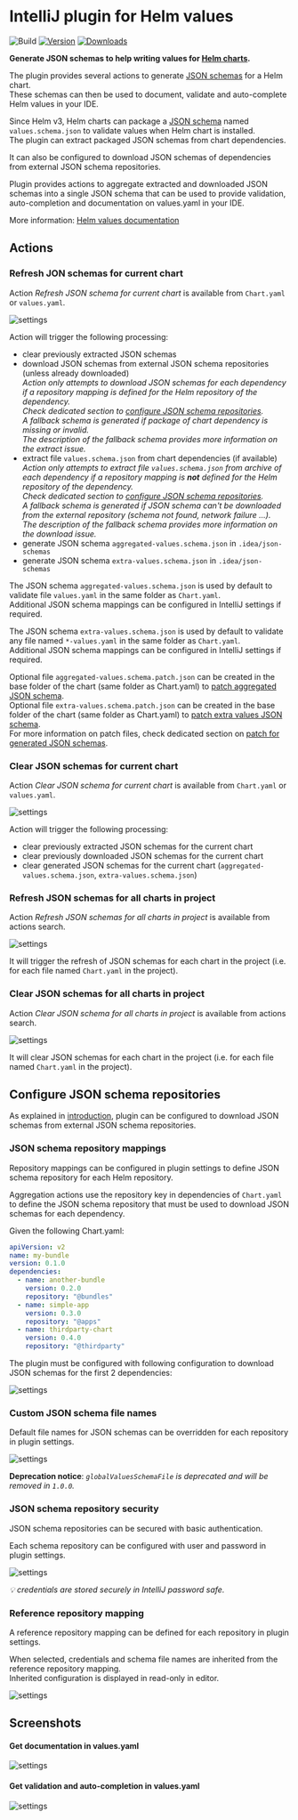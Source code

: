 # IntelliJ plugin for Helm values

![Build](https://github.com/fstaudt/helm-values/workflows/Build/badge.svg)
[![Version](https://img.shields.io/jetbrains/plugin/v/19970.svg)](https://plugins.jetbrains.com/plugin/19970-helm-values-assistant)
[![Downloads](https://img.shields.io/jetbrains/plugin/d/19970.svg)](https://plugins.jetbrains.com/plugin/19970-helm-values-assistant)

<!-- Plugin description -->
**Generate JSON schemas to help writing values for [Helm charts](https://helm.sh/).**

The plugin provides several actions to generate [JSON schemas](https://json-schema.org/) for a Helm chart.\
These schemas can then be used to document, validate and auto-complete Helm values in your IDE.

Since Helm v3, Helm charts can package a [JSON schema](https://helm.sh/docs/topics/charts/#schema-files)
named `values.schema.json` to validate values when Helm chart is installed.\
The plugin can extract packaged JSON schemas from chart dependencies.

It can also be configured to download JSON schemas of dependencies from external JSON schema repositories.

Plugin provides actions to aggregate extracted and downloaded JSON schemas into a single JSON schema
that can be used to provide validation, auto-completion and documentation on values.yaml in your IDE.

More information: [Helm values documentation](https://github.com/fstaudt/helm-values#readme)
<!-- Plugin description end -->

## Actions

### Refresh JON schemas for current chart

Action *Refresh JSON schema for current chart* is available from `Chart.yaml` or `values.yaml`.

![settings](screenshots/action-refresh.png "Refresh JON schemas for current chart")

Action will trigger the following processing:

- clear previously extracted JSON schemas
- download JSON schemas from external JSON schema repositories (unless already downloaded)\
  *Action only attempts to download JSON schemas for each dependency*
  *if a repository mapping is defined for the Helm repository of the dependency.*\
  *Check dedicated section to [configure JSON schema repositories](#configure-json-schema-repositories).*\
  *A fallback schema is generated if package of chart dependency is missing or invalid.*\
  *The description of the fallback schema provides more information on the extract issue.*
- extract file `values.schema.json` from chart dependencies (if available)\
  *Action only attempts to extract file `values.schema.json` from archive of each dependency*
  *if a repository mapping is **not** defined for the Helm repository of the dependency.*\
  *Check dedicated section to [configure JSON schema repositories](#configure-json-schema-repositories).*\
  *A fallback schema is generated if JSON schema can't be downloaded from the external repository*
  *(schema not found, network failure ...).*\
  *The description of the fallback schema provides more information on the download issue.*
- generate JSON schema `aggregated-values.schema.json` in `.idea/json-schemas`
- generate JSON schema `extra-values.schema.json` in `.idea/json-schemas`

The JSON schema `aggregated-values.schema.json` is used by default to validate file `values.yaml`
in the same folder as `Chart.yaml`.\
Additional JSON schema mappings can be configured in IntelliJ settings if required.

The JSON schema `extra-values.schema.json` is used by default to validate any file named `*-values.yaml`
in the same folder as `Chart.yaml`.\
Additional JSON schema mappings can be configured in IntelliJ settings if required.

Optional file `aggregated-values.schema.patch.json` can be created in the base folder of the chart
(same folder as Chart.yaml) to [patch aggregated JSON schema](https://jsonpatch.com/).\
Optional file `extra-values.schema.patch.json` can be created in the base folder of the chart
(same folder as Chart.yaml) to [patch extra values JSON schema](https://jsonpatch.com/).\
For more information on patch files, check dedicated section
on [patch for generated JSON schemas](../README.md#patch-for-generated-json-schemas).

### Clear JSON schemas for current chart

Action *Clear JSON schema for current chart* is available from `Chart.yaml` or `values.yaml`.

![settings](screenshots/action-clear.png "Clear JON schemas for current chart")

Action will trigger the following processing:

- clear previously extracted JSON schemas for the current chart
- clear previously downloaded JSON schemas for the current chart
- clear generated JSON schemas for the current chart (`aggregated-values.schema.json`, `extra-values.schema.json`)

### Refresh JSON schemas for all charts in project

Action *Refresh JSON schemas for all charts in project* is available from actions search.

![settings](screenshots/action-refresh-all.png "Refresh JON schemas for all charts in project")

It will trigger the refresh of JSON schemas for each chart in the project
(i.e. for each file named `Chart.yaml` in the project).

### Clear JSON schemas for all charts in project

Action *Clear JSON schema for all charts in project* is available from actions search.

![settings](screenshots/action-clear-all.png "Clear JON schemas for all charts in project")

It will clear JSON schemas for each chart in the project (i.e. for each file named `Chart.yaml` in the project).

## Configure JSON schema repositories

As explained in [introduction](../README.md#json-schema-repositories),
plugin can be configured to download JSON schemas from external JSON schema repositories.

### JSON schema repository mappings

Repository mappings can be configured in plugin settings to define JSON schema repository for each Helm repository.

Aggregation actions use the repository key in dependencies of `Chart.yaml` to define the JSON schema repository
that must be used to download JSON schemas for each dependency.

Given the following Chart.yaml:

```yaml
apiVersion: v2
name: my-bundle
version: 0.1.0
dependencies:
  - name: another-bundle
    version: 0.2.0
    repository: "@bundles"
  - name: simple-app
    version: 0.3.0
    repository: "@apps"
  - name: thirdparty-chart
    version: 0.4.0
    repository: "@thirdparty"
```

The plugin must be configured with following configuration to download JSON schemas for the first 2 dependencies:

![settings](screenshots/settings.png "Configure JSON schema repository mappings in settings")

### Custom JSON schema file names

Default file names for JSON schemas can be overridden for each repository in plugin settings.

![settings](screenshots/settings-custom.png "Custom JSON schema file names in settings")

**Deprecation notice**: *`globalValuesSchemaFile` is deprecated and will be removed in `1.0.0`.*

### JSON schema repository security

JSON schema repositories can be secured with basic authentication.

Each schema repository can be configured with user and password in plugin settings.

![settings](screenshots/settings-security.png "Security credentials in settings")

*:bulb: credentials are stored securely in IntelliJ password safe.*

### Reference repository mapping

A reference repository mapping can be defined for each repository in plugin settings.

When selected, credentials and schema file names are inherited from the reference repository mapping.\
Inherited configuration is displayed in read-only in editor.

![settings](screenshots/settings-reference.png "Reference repository mapping in settings")

## Screenshots

#### Get documentation in values.yaml

![settings](screenshots/values-documentation.png "Get documentation in values.yaml")

#### Get validation and auto-completion in values.yaml

![settings](screenshots/values-validation.png "Get validation and auto-completion in values.yaml")
